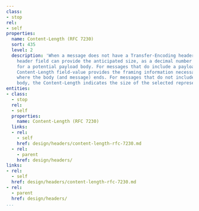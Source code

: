```yaml
---
class:
- stop
rel:
- self
properties:
  name: Content-Length (RFC 7230)
  sort: 435
  level: 2
  description: 'When a message does not have a Transfer-Encoding header field, a Content-Length
    header field can provide the anticipated size, as a decimal number of octets,
    for a potential payload body. For messages that do include a payload body, the
    Content-Length field-value provides the framing information necessary for determining
    where the body (and message) ends. For messages that do not include a payload
    body, the Content-Length indicates the size of the selected representation.. '
entities:
- class:
  - stop
  rel:
  - self
  properties:
    name: Content-Length (RFC 7230)
  links:
  - rel:
    - self
    href: design/headers/content-length-rfc-7230.md
  - rel:
    - parent
    href: design/headers/
links:
- rel:
  - self
  href: design/headers/content-length-rfc-7230.md
- rel:
  - parent
  href: design/headers/
...
```

